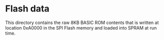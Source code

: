 Flash data
==========
This directory contains the raw 8KB BASIC ROM contents that is written at
location 0xA0000 in the SPI Flash memory and loaded into SPRAM at run time.